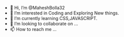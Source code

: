 - 👋 Hi, I’m @MaheshBolla32
- 👀 I’m interested in Coding and Exploring New things.
- 🌱 I’m currently learning CSS,JAVASCRIPT.
- 💞️ I’m looking to collaborate on ...
- 📫 How to reach me ...

<!---
MaheshBolla32/MaheshBolla32 is a ✨ special ✨ repository because its `README.md` (this file) appears on your GitHub profile.
You can click the Preview link to take a look at your changes.
--->
